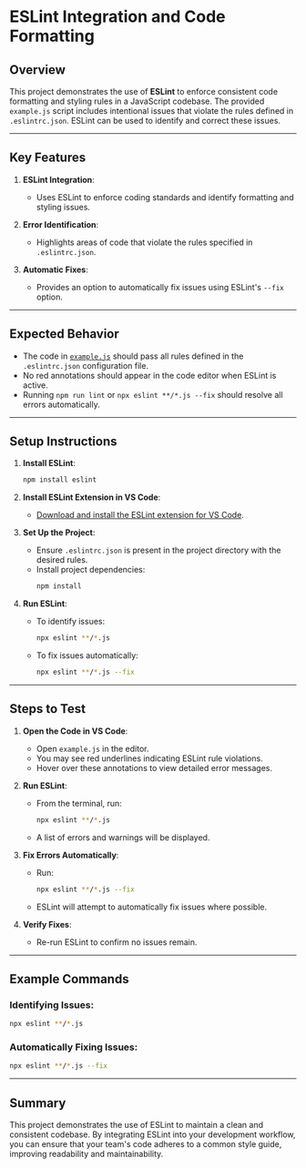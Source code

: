 
# ESLint Integration and Code Formatting

## Overview

This project demonstrates the use of **ESLint** to enforce consistent code formatting and styling rules in a JavaScript codebase. The provided `example.js` script includes intentional issues that violate the rules defined in `.eslintrc.json`. ESLint can be used to identify and correct these issues.

---

## Key Features

1. **ESLint Integration**:
   - Uses ESLint to enforce coding standards and identify formatting and styling issues.

2. **Error Identification**:
   - Highlights areas of code that violate the rules specified in `.eslintrc.json`.

3. **Automatic Fixes**:
   - Provides an option to automatically fix issues using ESLint's `--fix` option.

---

## Expected Behavior

- The code in [`example.js`](Unsolved/example.js) should pass all rules defined in the `.eslintrc.json` configuration file.
- No red annotations should appear in the code editor when ESLint is active.
- Running `npm run lint` or `npx eslint **/*.js --fix` should resolve all errors automatically.

---

## Setup Instructions

1. **Install ESLint**:

   ```bash
   npm install eslint
   ```

2. **Install ESLint Extension in VS Code**:
   - [Download and install the ESLint extension for VS Code](https://marketplace.visualstudio.com/items?itemName=dbaeumer.vscode-eslint).

3. **Set Up the Project**:
   - Ensure `.eslintrc.json` is present in the project directory with the desired rules.
   - Install project dependencies:
     ```bash
     npm install
     ```

4. **Run ESLint**:
   - To identify issues:
     ```bash
     npx eslint **/*.js
     ```
   - To fix issues automatically:
     ```bash
     npx eslint **/*.js --fix
     ```

---

## Steps to Test

1. **Open the Code in VS Code**:
   - Open `example.js` in the editor.
   - You may see red underlines indicating ESLint rule violations.
   - Hover over these annotations to view detailed error messages.

2. **Run ESLint**:
   - From the terminal, run:
     ```bash
     npx eslint **/*.js
     ```
   - A list of errors and warnings will be displayed.

3. **Fix Errors Automatically**:
   - Run:
     ```bash
     npx eslint **/*.js --fix
     ```
   - ESLint will attempt to automatically fix issues where possible.

4. **Verify Fixes**:
   - Re-run ESLint to confirm no issues remain.

---

## Example Commands

### Identifying Issues:
```bash
npx eslint **/*.js
```

### Automatically Fixing Issues:
```bash
npx eslint **/*.js --fix
```

---

## Summary

This project demonstrates the use of ESLint to maintain a clean and consistent codebase. By integrating ESLint into your development workflow, you can ensure that your team's code adheres to a common style guide, improving readability and maintainability.
